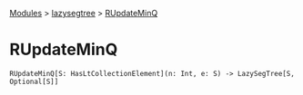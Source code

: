 [Modules](../index.md) > [lazysegtree](./index.md) > [RUpdateMinQ]()

# RUpdateMinQ

```
RUpdateMinQ[S: HasLtCollectionElement](n: Int, e: S) -> LazySegTree[S, Optional[S]]
```

